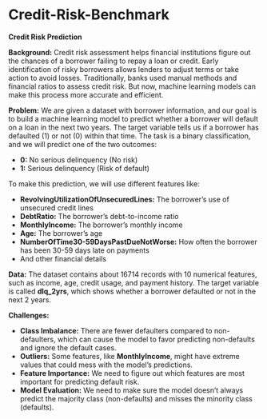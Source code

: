 # Credit-Risk-Benchmark

**Credit Risk Prediction**

**Background:**
Credit risk assessment helps financial institutions figure out the chances of a borrower failing to repay a loan or credit. Early identification of risky borrowers allows lenders to adjust terms or take action to avoid losses. Traditionally, banks used manual methods and financial ratios to assess credit risk. But now, machine learning models can make this process more accurate and efficient.

**Problem:**
We are given a dataset with borrower information, and our goal is to build a machine learning model to predict whether a borrower will default on a loan in the next two years. The target variable tells us if a borrower has defaulted (1) or not (0) within that time. The task is a binary classification, and we will predict one of the two outcomes:

* **0:** No serious delinquency (No risk)
* **1:** Serious delinquency (Risk of default)

To make this prediction, we will use different features like:

* **RevolvingUtilizationOfUnsecuredLines:** The borrower’s use of unsecured credit lines
* **DebtRatio:** The borrower’s debt-to-income ratio
* **MonthlyIncome:** The borrower’s monthly income
* **Age:** The borrower’s age
* **NumberOfTime30-59DaysPastDueNotWorse:** How often the borrower has been 30-59 days late on payments
* And other financial details

**Data:**
The dataset contains about 16714 records with 10 numerical features, such as income, age, credit usage, and payment history. The target variable is called **dlq_2yrs**, which shows whether a borrower defaulted or not in the next 2 years.

**Challenges:**

* **Class Imbalance:** There are fewer defaulters compared to non-defaulters, which can cause the model to favor predicting non-defaults and ignore the default cases.
* **Outliers:** Some features, like **MonthlyIncome**, might have extreme values that could mess with the model’s predictions.
* **Feature Importance:** We need to figure out which features are most important for predicting default risk.
* **Model Evaluation:** We need to make sure the model doesn’t always predict the majority class (non-defaults) and misses the minority class (defaults).
